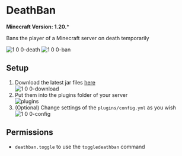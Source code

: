 # DeathBan

**Minecraft Version: 1.20.***

Bans the player of a Minecraft server on death temporarily

![1 0 0-death](https://github.com/user-attachments/assets/d869c9a5-4f26-4893-b23a-3901e9027187)
![1 0 0-ban](https://github.com/user-attachments/assets/c6efa5b9-34e3-4e90-86b6-ecb691decf2f)

## Setup

1. Download the latest jar files [here](https://github.com/ItsLeMax/MobileCrafting/releases/latest)\
![1 0 0-download](https://github.com/user-attachments/assets/14759ac9-dfc6-48c1-bfc8-07c5a122159e)
2. Put them into the plugins folder of your server\
![plugins](https://github.com/user-attachments/assets/b458f598-a674-4777-8f9e-6e9701f87e5a)
3. (Optional) Change settings of the `plugins/config.yml` as you wish
![1 0 0-config](https://github.com/user-attachments/assets/d751c9b7-72ce-410a-8114-9be0f09361e6)

## Permissions

- `deathban.toggle` to use the `toggledeathban` command